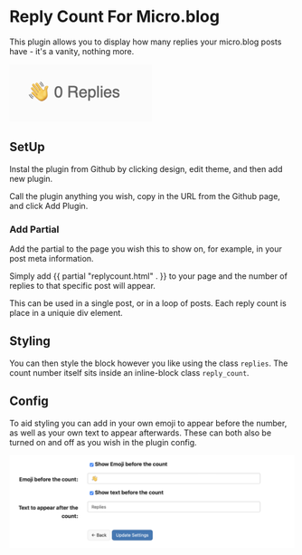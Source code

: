 # Reply Count For Micro.blog
This plugin allows you to display how many replies your micro.blog posts have - it's a vanity, nothing more.

![](https://github.com/gr36/reply-count/raw/main/docs/replies.png)

## SetUp

Instal the plugin from Github by clicking design, edit theme, and then add new plugin.

Call the plugin anything you wish, copy in the URL from the Github page, and click Add Plugin.

### Add Partial

Add the partial to the page you wish this to show on, for example, in your post meta information. 

Simply add {{ partial "replycount.html" . }} to your page and the number of replies to that specific post will appear.

This can be used in a single post, or in a loop of posts. Each reply count is place in a uniquie div element. 

## Styling
You can then style the block however you like using the class `replies`. The count number itself sits inside an inline-block class `reply_count`.

## Config
To aid styling you can add in your own emoji to appear before the number, as well as your own text to appear afterwards. These can both also be turned on and off as you wish in the plugin config.

![](https://github.com/gr36/reply-count/raw/main/docs/settings.png)
